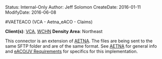 Status: Internal-Only
Author: Jeff Solomon
CreateDate: 2016-01-11
ModifyDate: 2016-06-08


#VAETEACO (VCA - Aetna_eACO - Claims)

**Client(s)**: [VCA](../VCA.md), [WCHN](../WCHN.md)
**Density Area**: Northeast   


This connector is an extension of [AETNA](./AETNA.md). The files are being sent to the same SFTP folder and are of the same format. See [AETNA](./AETNA.md) for general info and [eACO/JV Requirements](./Aetna-JV-and-eACO-Requirements.md) for specifics for this implementation.